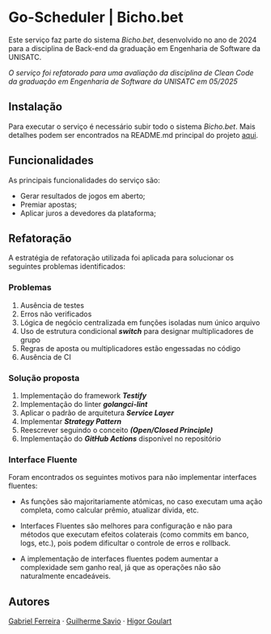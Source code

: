# Go-Scheduler | Bicho.bet

Este serviço faz parte do sistema _Bicho.bet_, desenvolvido no ano de 2024 para a disciplina de Back-end da graduação em Engenharia de Software da UNISATC.

*O serviço foi refatorado para uma avaliação da disciplina de Clean Code da graduação em Engenharia de Software da UNISATC em 05/2025*

## Instalação

Para executar o serviço é necessário subir todo o sistema _Bicho.bet_. Mais detalhes podem ser encontrados na README.md principal do projeto <a href="https://github.com/higorgoulart/bicho.bet/blob/main/README.md">aqui</a>.


## Funcionalidades

As principais funcionalidades do serviço são:

- Gerar resultados de jogos em aberto;
- Premiar apostas;
- Aplicar juros a devedores da plataforma;

## Refatoração
A estratégia de refatoração utilizada foi aplicada para solucionar os seguintes problemas identificados:


### Problemas

1. Ausência de testes
2. Erros não verificados
3. Lógica de negócio centralizada em funções isoladas num único arquivo
4. Uso de estrutura condicional **_switch_** para designar multiplicadores de grupo
5. Regras de aposta ou multiplicadores estão engessadas no código
6. Ausência de CI


### Solução proposta

1. Implementação do framework **_Testify_**
2. Implementação do linter **_golangci-lint_**
3. Aplicar o padrão de arquitetura **_Service Layer_**
4. Implementar **_Strategy Pattern_**
5. Reescrever seguindo o conceito **_(Open/Closed Principle)_**
6. Implementação do **_GitHub Actions_** disponível no repositório

### Interface Fluente

Foram encontrados os seguintes motivos para não implementar interfaces fluentes:

- As funções são majoritariamente atômicas, no caso executam uma ação completa, como calcular prêmio, atualizar dívida, etc.

- Interfaces Fluentes são melhores para configuração e não para métodos que executam efeitos colaterais (como commits em banco, logs, etc.), pois podem dificultar o controle de erros e rollback.

- A implementação de interfaces fluentes podem aumentar a complexidade sem ganho real, já que as operações não são naturalmente encadeáveis.

## Autores

<a href="https://github.com/GabrielGuinzani">Gabriel Ferreira</a>
·
<a href="https://github.com/guilherme-savio">Guilherme Savio</a>
·
<a href="https://github.com/higorgoulart">Higor Goulart</a>